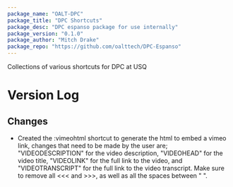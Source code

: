 ```yaml
---
package_name: "OALT-DPC"
package_title: "DPC Shortcuts"
package_desc: "DPC espanso package for use internally"
package_version: "0.1.0"
package_author: "Mitch Drake"
package_repo: "https://github.com/oalttech/DPC-Espanso"
---
```

Collections of various shortcuts for DPC at USQ

# Version Log
## Changes
- Created the :vimeohtml shortcut to generate the html to embed a vimeo link, changes that need to be made by the user are; "VIDEODESCRIPTION" for the video description, "VIDEOHEAD" for the video title, "VIDEOLINK" for the full link to the video, and "VIDEOTRANSCRIPT" for the full link to the video transcript. Make sure to remove all <<< and >>>, as well as all the spaces between " ".


